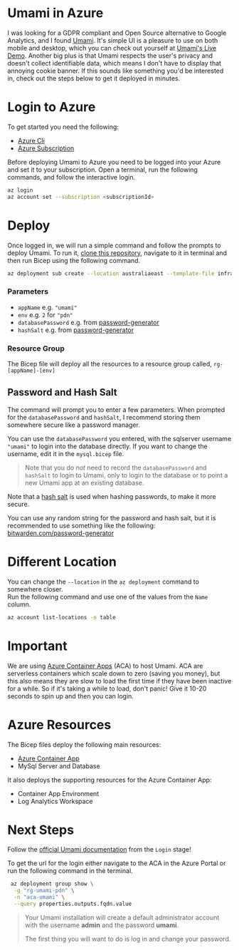 # Umami in Azure

I was looking for a GDPR compliant and Open Source alternative to Google Analytics, and I found [Umami](https://umami.is).
It's simple UI is a pleasure to use on both mobile and desktop, which you can check out yourself at [Umami's Live Demo](https://app.umami.is/share/8rmHaheU/umami.is). Another big plus is that Umami respects the user's privacy and doesn't collect identifiable data, which means I don't have to display that annoying cookie banner. If this sounds like something you'd be interested in, check out the steps below to get it deployed in minutes.

# Login to Azure

To get started you need the following:

- [Azure Cli](https://learn.microsoft.com/en-us/cli/azure/install-azure-cli)
- [Azure Subscription](https://azure.microsoft.com/en-au/free/)

Before deploying Umami to Azure you need to be logged into your Azure and set it to your subscription.
Open a terminal, run the following commands, and follow the interactive login.

```sh
az login
az account set --subscription <subscriptionId>
```

# Deploy

Once logged in, we will run a simple command and follow the prompts to deploy Umami.
To run it, [clone this repository](https://github.com/tombrereton/umami-azure), navigate to it in terminal and then run Bicep using the following command.

```sh
az deployment sub create --location australiaeast --template-file infra/main.bicep
```

### Parameters

- `appName` e.g. `"umami"`
- `env` e.g. `2` for `"pdn"`
- `databasePassword` e.g. from [password-generator](https://bitwarden.com/password-generator/)
- `hashSalt` e.g. from [password-generator](https://bitwarden.com/password-generator/)

### Resource Group
The Bicep file will deploy all the resources to a resource group called, `rg-[appName]-[env]`

## Password and Hash Salt

The command will prompt you to enter a few parameters.
When prompted for the `databasePassword` and `hashSalt`, I recommend
storing them somewhere secure like a password manager.

You can use the `databasePassword` you entered, with the sqlserver username `"umami"` to login
into the database directly. If you want to change the username, edit it in the
`mysql.bicep` file.

> Note that you do _not_ need to record the `databasePassword` and `hashSalt` to login to Umami, only to login to the database or to point a new Umami app at an existing database.

Note that a [hash salt](https://auth0.com/blog/adding-salt-to-hashing-a-better-way-to-store-passwords/) is used when hashing passwords, to make it more secure.

You can use any random string for the password and hash salt, but it is recommended to use something like the following: [bitwarden.com/password-generator](https://bitwarden.com/password-generator/)

# Different Location

You can change the `--location` in the `az deployment` command to somewhere closer.  
Run the following command and use one of the values from the `Name` column.

```sh
az account list-locations -o table
```

# Important

We are using [Azure Container Apps](https://learn.microsoft.com/en-us/azure/container-apps/overview) (ACA) to host Umami. ACA are serverless containers which scale down to zero (saving you money),
but this also means they are slow to load the first time if they have been inactive for a while. So if it's taking
a while to load, don't panic! Give it 10-20 seconds to spin up and then you can login.

# Azure Resources

The Bicep files deploy the following main resources:

- [Azure Container App](https://learn.microsoft.com/en-us/azure/container-apps/overview)
- MySql Server and Database

It also deploys the supporting resources for the Azure Container App:

- Container App Environment
- Log Analytics Workspace

# Next Steps

Follow the [official Umami documentation](https://umami.is/docs/login) from the `Login` stage!

To get the url for the login either navigate to the ACA in the Azure Portal or run the following
command in the terminal.

```sh
 az deployment group show \
  -g "rg-umami-pdn" \
  -n "aca-umami" \
  --query properties.outputs.fqdn.value
```

> Your Umami installation will create a default administrator account with the username **admin** and the password **umami**.
>
> The first thing you will want to do is log in and change your password.
